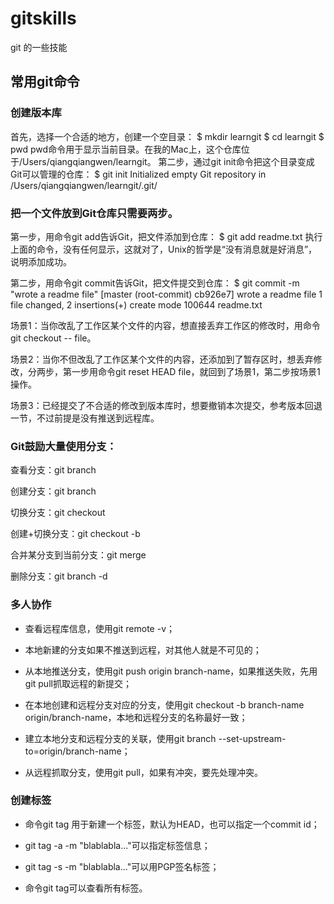 # gitskills
git 的一些技能

## 常用git命令

### 创建版本库

首先，选择一个合适的地方，创建一个空目录：
$ mkdir learngit
$ cd learngit
$ pwd
pwd命令用于显示当前目录。在我的Mac上，这个仓库位于/Users/qiangqiangwen/learngit。
第二步，通过git init命令把这个目录变成Git可以管理的仓库：
$ git init
Initialized empty Git repository in /Users/qiangqiangwen/learngit/.git/

### 把一个文件放到Git仓库只需要两步。

第一步，用命令git add告诉Git，把文件添加到仓库：
$ git add readme.txt
执行上面的命令，没有任何显示，这就对了，Unix的哲学是“没有消息就是好消息”，说明添加成功。

第二步，用命令git commit告诉Git，把文件提交到仓库：
$ git commit -m "wrote a readme file"
[master (root-commit) cb926e7] wrote a readme file
 1 file changed, 2 insertions(+)
 create mode 100644 readme.txt

场景1：当你改乱了工作区某个文件的内容，想直接丢弃工作区的修改时，用命令git checkout -- file。

场景2：当你不但改乱了工作区某个文件的内容，还添加到了暂存区时，想丢弃修改，分两步，第一步用命令git reset HEAD file，就回到了场景1，第二步按场景1操作。

场景3：已经提交了不合适的修改到版本库时，想要撤销本次提交，参考版本回退一节，不过前提是没有推送到远程库。

### Git鼓励大量使用分支：

查看分支：git branch

创建分支：git branch <name>

切换分支：git checkout <name>

创建+切换分支：git checkout -b <name>

合并某分支到当前分支：git merge <name>

删除分支：git branch -d <name>

### 多人协作

- 查看远程库信息，使用git remote -v；

- 本地新建的分支如果不推送到远程，对其他人就是不可见的；

- 从本地推送分支，使用git push origin branch-name，如果推送失败，先用git pull抓取远程的新提交；

- 在本地创建和远程分支对应的分支，使用git checkout -b branch-name origin/branch-name，本地和远程分支的名称最好一致；

- 建立本地分支和远程分支的关联，使用git branch --set-upstream-to=origin/branch-name；

- 从远程抓取分支，使用git pull，如果有冲突，要先处理冲突。

### 创建标签
- 命令git tag <name>用于新建一个标签，默认为HEAD，也可以指定一个commit id；

- git tag -a <tagname> -m "blablabla..."可以指定标签信息；

- git tag -s <tagname> -m "blablabla..."可以用PGP签名标签；

- 命令git tag可以查看所有标签。
